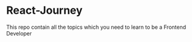 # React-Journey
This repo contain all the topics which you need to learn to be a Frontend Developer
